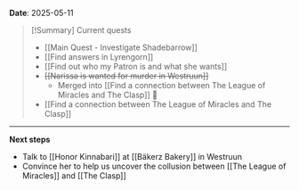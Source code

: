 **Date**: 2025-05-11

> [!Summary] Current quests
> - [[Main Quest - Investigate Shadebarrow]]
> - [[Find answers in Lyrengorn]]
> - [[Find out who my Patron is and what she wants]]
> - ~~[[Narissa is wanted for murder in Westruun]]~~
> 	-  Merged into [[Find a connection between The League of Miracles and The Clasp]] 🔀
> - [[Find a connection between The League of Miracles and The Clasp]]

---
**Next steps**
- Talk to [[Honor Kinnabari]] at [[Bäkerz Bakery]] in Westruun
- Convince her to help us uncover the collusion between [[The League of Miracles]] and [[The Clasp]]